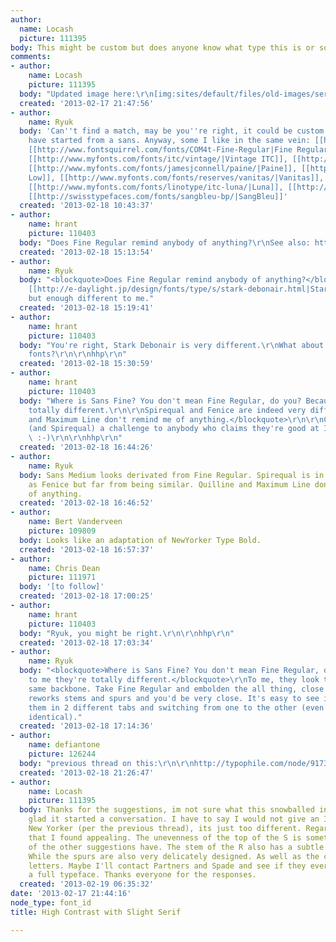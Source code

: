 ```yaml
---
author:
  name: Locash
  picture: 111395
body: This might be custom but does anyone know what type this is or something similar?[img:sites/default/files/old-images/serena-lily_4407.png]
comments:
- author:
    name: Locash
    picture: 111395
  body: "Updated image here:\r\n[img:sites/default/files/old-images/serena-lily_5976.png]"
  created: '2013-02-17 21:47:56'
- author:
    name: Ryuk
  body: 'Can''t find a match, may be you''re right, it could be custom. They may even
    have started from a sans. Anyway, some I like in the same vein: [[http://www.myfonts.com/search/minerva/|Minerva]],
    [[http://www.fontsquirrel.com/fonts/COM4t-Fine-Regular|Fine Regular]], [[http://www.myfonts.com/fonts/wiescherdesign/cimiez/|Cimiez]],
    [[http://www.myfonts.com/fonts/itc/vintage/|Vintage ITC]], [[http://www.myfonts.com/fonts/flat-it/cotoris/|Cotoris]],
    [[http://www.myfonts.com/fonts/jamesjconnell/paine/|Paine]], [[http://www.myfonts.com/fonts/northernblock/markus-low/|Markus
    Low]], [[http://www.myfonts.com/fonts/reserves/vanitas/|Vanitas]], [[http://marketplace.veer.com/type/CTT0000043|Brasserie]],
    [[http://www.myfonts.com/fonts/linotype/itc-luna/|Luna]], [[http://www.myfonts.com/fonts/andrijtype/seaside/|Seaside]],
    [[http://swisstypefaces.com/fonts/sangbleu-bp/|SangBleu]]'
  created: '2013-02-18 10:43:37'
- author:
    name: hrant
    picture: 110403
  body: "Does Fine Regular remind anybody of anything?\r\nSee also: http://www.fontsquirrel.com/foundry/COM4t\r\n\r\nhhp\r\n"
  created: '2013-02-18 15:13:54'
- author:
    name: Ryuk
  body: "<blockquote>Does Fine Regular remind anybody of anything?</blockquote>\r\nLoosely
    [[http://e-daylight.jp/design/fonts/type/s/stark-debonair.html|Stark Debonair]]
    but enough different to me."
  created: '2013-02-18 15:19:41'
- author:
    name: hrant
    picture: 110403
  body: "You're right, Stark Debonair is very different.\r\nWhat about Com4t's other
    fonts?\r\n\r\nhhp\r\n"
  created: '2013-02-18 15:30:59'
- author:
    name: hrant
    picture: 110403
  body: "Where is Sans Fine? You don't mean Fine Regular, do you? Because to me they're
    totally different.\r\n\r\nSpirequal and Fenice are indeed very different.\r\n\r\n<blockquote>Quilline
    and Maximum Line don't remind me of anything.</blockquote>\r\n\r\nConsider those
    (and Spirequal) a challenge to anybody who claims they're good at IDing fonts!
    \ :-)\r\n\r\nhhp\r\n"
  created: '2013-02-18 16:44:26'
- author:
    name: Ryuk
  body: Sans Medium looks derivated from Fine Regular. Spirequal is in the same vein
    as Fenice but far from being similar. Quilline and Maximum Line don't remind me
    of anything.
  created: '2013-02-18 16:46:52'
- author:
    name: Bert Vanderveen
    picture: 109809
  body: Looks like an adaptation of NewYorker Type Bold.
  created: '2013-02-18 16:57:37'
- author:
    name: Chris Dean
    picture: 111971
  body: '[to follow]'
  created: '2013-02-18 17:00:25'
- author:
    name: hrant
    picture: 110403
  body: "Ryuk, you might be right.\r\n\r\nhhp\r\n"
  created: '2013-02-18 17:03:34'
- author:
    name: Ryuk
  body: "<blockquote>Where is Sans Fine? You don't mean Fine Regular, do you?</blockquote>\r\nYes\r\n<blockquote>Because
    to me they're totally different.</blockquote>\r\nTo me, they look to share the
    same backbone. Take Fine Regular and embolden the all thing, close open letters,
    reworks stems and spurs and you'd be very close. It's easy to see it when opening
    them in 2 different tabs and switching from one to the other (even /Q tail is
    identical)."
  created: '2013-02-18 17:14:36'
- author:
    name: defiantone
    picture: 126244
  body: "previous thread on this:\r\n\r\nhttp://typophile.com/node/91738"
  created: '2013-02-18 21:26:47'
- author:
    name: Locash
    picture: 111395
  body: Thanks for the suggestions, im not sure what this snowballed into but i'm
    glad it started a conversation. I have to say I would not give an ID credit to
    New Yorker (per the previous thread), its just too different. Regarding the attributes
    that I found appealing. The unevenness of the top of the S is something that none
    of the other suggestions have. The stem of the R also has a subtle organic feel.
    While the spurs are also very delicately designed. As well as the consistent condensed
    letters. Maybe I'll contact Partners and Spade and see if they ever made it into
    a full typeface. Thanks everyone for the responses.
  created: '2013-02-19 06:35:32'
date: '2013-02-17 21:44:16'
node_type: font_id
title: High Contrast with Slight Serif

---
```

